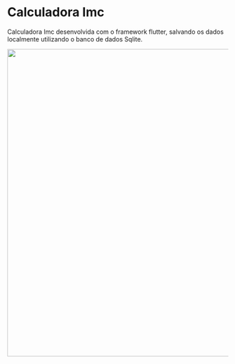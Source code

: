 # Calculadora Imc

Calculadora Imc desenvolvida com o framework flutter, salvando os dados localmente utilizando o banco de dados Sqlite.



 <img height="700"  src="https://github.com/liviaaraujo-dev/calculadora_imc_flutter/blob/main/print.jpeg">

